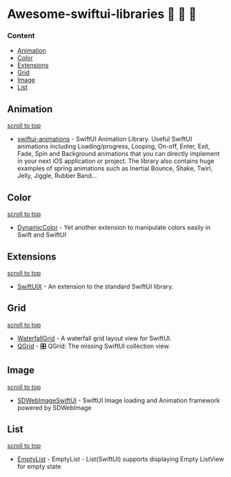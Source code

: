 # Awesome-swiftui-libraries :rocket: :rocket: :rocket:

### Content
- [Animation](#Animation)
- [Color](#Color)
- [Extensions](#Extensions)
- [Grid](#Grid)
- [Image](#Image)
- [List](#List)

## Animation
[scroll to top](#readme)
- [swiftui-animations](https://github.com/amosgyamfi/swiftui-animation-library) - SwiftUI Animation Library. Useful SwiftUI animations including Loading/progress, Looping, On-off, Enter, Exit, Fade, Spin and Background animations that you can directly implement in your next iOS application or project. The library also contains huge examples of spring animations such as Inertial Bounce, Shake, Twirl, Jelly, Jiggle, Rubber Band…

## Color
[scroll to top](#readme)
- [DynamicColor](https://github.com/yannickl/DynamicColor) - Yet another extension to manipulate colors easily in Swift and SwiftUI

## Extensions
[scroll to top](#readme) 
- [SwiftUIX](https://github.com/SwiftUIX/SwiftUIX) - An extension to the standard SwiftUI library.

## Grid
[scroll to top](#readme)
- [WaterfallGrid](https://github.com/paololeonardi/WaterfallGrid) - A waterfall grid layout view for SwiftUI.
- [QGrid](https://github.com/Q-Mobile/QGrid) - 🎛 QGrid: The missing SwiftUI collection view.

## Image 
[scroll to top](#readme) 
- [SDWebImageSwiftUI](https://github.com/SDWebImage/SDWebImageSwiftUI) - SwiftUI Image loading and Animation framework powered by SDWebImage

## List
[scroll to top](#readme) 
- [EmptyList](https://github.com/Toni77777/EmptyList) - EmptyList - List(SwiftUI) supports displaying Empty ListView for empty state
